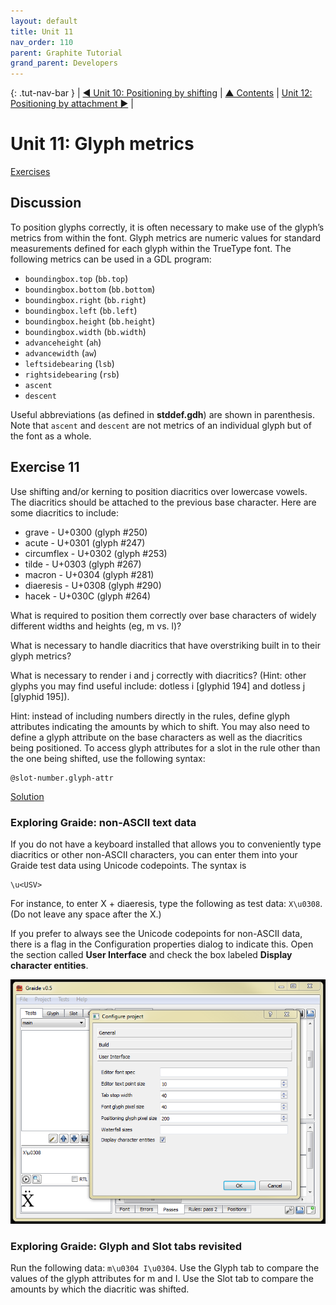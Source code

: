 ```yaml
---
layout: default
title: Unit 11
nav_order: 110
parent: Graphite Tutorial
grand_parent: Developers
---
```


{: .tut-nav-bar }
|  [&#x25C0; Unit 10: Positioning by shifting](graide_tutorial10) | [&#x25B2; Contents](../graide_tutorial#contents) | [Unit 12: Positioning by attachment &#x25B6;](graide_tutorial12) |

# Unit 11: Glyph metrics

[Exercises](graide_tutorial11#exercise-11)

## Discussion

To position glyphs correctly, it is often necessary to make use of the glyph’s metrics from within the font. Glyph metrics are numeric values for standard measurements defined for each glyph within the TrueType font. The following metrics can be used in a GDL program:

* `boundingbox.top` (`bb.top`)
* `boundingbox.bottom` (`bb.bottom`)
* `boundingbox.right` (`bb.right`)
* `boundingbox.left` (`bb.left`)
* `boundingbox.height` (`bb.height`)
* `boundingbox.width` (`bb.width`)
* `advanceheight` (`ah`)
* `advancewidth` (`aw`)
* `leftsidebearing` (`lsb`)
* `rightsidebearing` (`rsb`)
* `ascent`
* `descent`

Useful abbreviations (as defined in **stddef.gdh**) are shown in parenthesis. Note that `ascent` and `descent` are not metrics of an individual glyph but of the font as a whole.

## Exercise 11

Use shifting and/or kerning to position diacritics over lowercase vowels. The diacritics should be attached to the previous base character. Here are some diacritics to include:

* grave -  U+0300 (glyph #250)
* acute -  U+0301 (glyph #247)
* circumflex -  U+0302 (glyph #253)
* tilde -  U+0303 (glyph #267)
* macron -  U+0304 (glyph #281)
* diaeresis -  U+0308 (glyph #290)
* hacek -  U+030C (glyph #264)

What is required to position them correctly over base characters of widely different widths and heights (eg, m vs. l)?

What is necessary to handle diacritics that have overstriking built in to their glyph metrics?

What is necessary to render i and j correctly with diacritics? (Hint: other glyphs you may find useful include: dotless i [glyphid 194] and dotless j [glyphid 195]).

Hint: instead of including numbers directly in the rules, define glyph attributes indicating the amounts by which to shift. You may also need to define a glyph attribute on the base characters as well as the diacritics being positioned. To access glyph attributes for a slot in the rule other than the one being shifted, use the following syntax:

```
@slot-number.glyph-attr
```

[Solution](graphite_tut_solutions#exercise-11)

### Exploring Graide: non-ASCII text data

If you do not have a keyboard installed that allows you to conveniently type diacritics or other non-ASCII characters, you can enter them into your Graide test data using Unicode codepoints. The syntax is

```
\u<USV>
```

For instance, to enter X + diaeresis, type the following as test data: `X\u0308`. (Do not leave any space after the X.)

If you prefer to always see the Unicode codepoints for non-ASCII data, there is a flag in the Configuration properties dialog to indicate this. Open the section called **User Interface** and check the box labeled **Display character entities**.

![Entering non-ASCII text data](../assets/images/graide11_1_nonAsciiText.png)

### Exploring Graide: Glyph and Slot tabs revisited

Run the following data: `m\u0304 I\u0304`. Use the Glyph tab to compare the values of the glyph attributes for m and I. Use the Slot tab to compare the amounts by which the diacritic was shifted.
